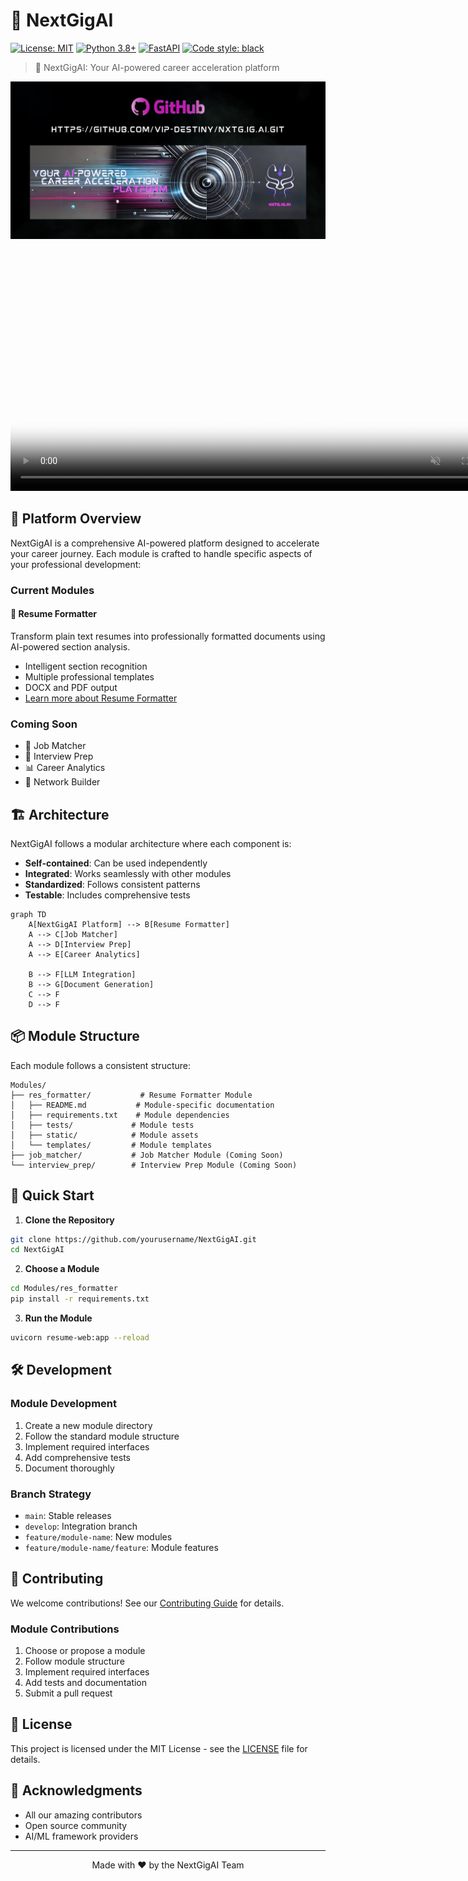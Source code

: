 # 🚀 NextGigAI

[![License: MIT](https://img.shields.io/badge/License-MIT-yellow.svg)](https://opensource.org/licenses/MIT)
[![Python 3.8+](https://img.shields.io/badge/python-3.8+-blue.svg)](https://www.python.org/downloads/)
[![FastAPI](https://img.shields.io/badge/FastAPI-0.68.0+-00a393.svg)](https://fastapi.tiangolo.com)
[![Code style: black](https://img.shields.io/badge/code%20style-black-000000.svg)](https://github.com/psf/black)

> 🎯 NextGigAI: Your AI-powered career acceleration platform

<div align="center">
  <picture>
    <source media="(prefers-reduced-motion: no-preference)" srcset="docs/images/_GitHub-NxtGiGai-Platform.gif" type="image/gif">
    <source media="(prefers-reduced-motion: reduce)" srcset="docs/images/_GitHub-NxtGiGai-Platform.png" type="image/png">
    <img src="docs/images/_GitHub-NxtGiGai-Platform.png" alt="NextGigAI Platform Demo" width="800">
  </picture>
  
  <video src="docs/images/_GitHub-NxtGiGai-Platform.mp4" width="800" autoplay loop muted playsinline poster="docs/images/_GitHub-NxtGiGai-Platform.png">
    <img src="docs/images/_GitHub-NxtGiGai-Platform.gif" alt="NextGigAI Platform Demo" width="800"/>
  </video>
</div>

## 🌟 Platform Overview

NextGigAI is a comprehensive AI-powered platform designed to accelerate your career journey. Each module is crafted to handle specific aspects of your professional development:

### Current Modules

#### 📑 Resume Formatter
Transform plain text resumes into professionally formatted documents using AI-powered section analysis.
- Intelligent section recognition
- Multiple professional templates
- DOCX and PDF output
- [Learn more about Resume Formatter](Modules/res_formatter/README.md)

### Coming Soon
- 🎯 Job Matcher
- 💼 Interview Prep
- 📊 Career Analytics
- 🤝 Network Builder

## 🏗️ Architecture

NextGigAI follows a modular architecture where each component is:
- **Self-contained**: Can be used independently
- **Integrated**: Works seamlessly with other modules
- **Standardized**: Follows consistent patterns
- **Testable**: Includes comprehensive tests

```mermaid
graph TD
    A[NextGigAI Platform] --> B[Resume Formatter]
    A --> C[Job Matcher]
    A --> D[Interview Prep]
    A --> E[Career Analytics]
    
    B --> F[LLM Integration]
    B --> G[Document Generation]
    C --> F
    D --> F
```

## 📦 Module Structure

Each module follows a consistent structure:
```
Modules/
├── res_formatter/           # Resume Formatter Module
│   ├── README.md           # Module-specific documentation
│   ├── requirements.txt    # Module dependencies
│   ├── tests/             # Module tests
│   ├── static/            # Module assets
│   └── templates/         # Module templates
├── job_matcher/           # Job Matcher Module (Coming Soon)
└── interview_prep/        # Interview Prep Module (Coming Soon)
```

## 🚀 Quick Start

1. **Clone the Repository**
```bash
git clone https://github.com/yourusername/NextGigAI.git
cd NextGigAI
```

2. **Choose a Module**
```bash
cd Modules/res_formatter
pip install -r requirements.txt
```

3. **Run the Module**
```bash
uvicorn resume-web:app --reload
```

## 🛠️ Development

### Module Development
1. Create a new module directory
2. Follow the standard module structure
3. Implement required interfaces
4. Add comprehensive tests
5. Document thoroughly

### Branch Strategy
- `main`: Stable releases
- `develop`: Integration branch
- `feature/module-name`: New modules
- `feature/module-name/feature`: Module features

## 🤝 Contributing

We welcome contributions! See our [Contributing Guide](CONTRIBUTING.md) for details.

### Module Contributions
1. Choose or propose a module
2. Follow module structure
3. Implement required interfaces
4. Add tests and documentation
5. Submit a pull request

## 📜 License

This project is licensed under the MIT License - see the [LICENSE](LICENSE) file for details.

## 🙏 Acknowledgments

- All our amazing contributors
- Open source community
- AI/ML framework providers

---

<div align="center">
  Made with ❤️ by the NextGigAI Team
</div>

